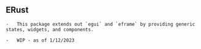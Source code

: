 
## ERust

    -   This package extends out `egui` and `eframe` by providing generic states, widgets, and components.

    -   WIP - as of 1/12/2023

